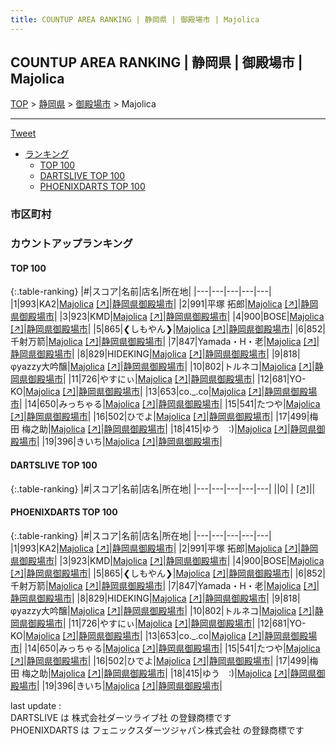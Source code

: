 ```yaml
---
title: COUNTUP AREA RANKING | 静岡県 | 御殿場市 | Majolica
---
```

## COUNTUP AREA RANKING | 静岡県 | 御殿場市 | Majolica

[TOP](/darts/rank/) > [静岡県](/darts/rank/静岡県/) > [御殿場市](/darts/rank/静岡県/御殿場市/) > Majolica

___

<a href="https://twitter.com/share?ref_src=twsrc%5Etfw" data-text="COUNTUP AREA RANKING | 静岡県御殿場市Majolica" class="twitter-share-button" data-hashtags="DARTSLIVE,PHOENIXDARTS,darts,ダーツ" data-show-count="false">Tweet</a>

* [ランキング](#カウントアップランキング)
    * [TOP 100](#top-100)
    * [DARTSLIVE TOP 100](#dartslive-top-100)
    * [PHOENIXDARTS TOP 100](#phoenixdarts-top-100)

### 市区町村

<ul>

</ul>

### カウントアップランキング

#### TOP 100



{:.table-ranking}
|#|スコア|名前|店名|所在地|
|---|---|---|---|---|
|1|993|<span class="rank-name-pd">KA2</span>|<a href="/darts/rank/shops/55987.html">Majolica</a> <a href="https://vs.phoenixdarts.com/jp/shop/shopDetailInfo/s_55987?s_seq=55987">[↗]</a>|<a href="/darts/rank/静岡県/御殿場市">静岡県御殿場市</a>|
|2|991|<span class="rank-name-pd">平塚 拓郎</span>|<a href="/darts/rank/shops/55987.html">Majolica</a> <a href="https://vs.phoenixdarts.com/jp/shop/shopDetailInfo/s_55987?s_seq=55987">[↗]</a>|<a href="/darts/rank/静岡県/御殿場市">静岡県御殿場市</a>|
|3|923|<span class="rank-name-pd">KMD</span>|<a href="/darts/rank/shops/55987.html">Majolica</a> <a href="https://vs.phoenixdarts.com/jp/shop/shopDetailInfo/s_55987?s_seq=55987">[↗]</a>|<a href="/darts/rank/静岡県/御殿場市">静岡県御殿場市</a>|
|4|900|<span class="rank-name-pd">BOSE</span>|<a href="/darts/rank/shops/55987.html">Majolica</a> <a href="https://vs.phoenixdarts.com/jp/shop/shopDetailInfo/s_55987?s_seq=55987">[↗]</a>|<a href="/darts/rank/静岡県/御殿場市">静岡県御殿場市</a>|
|5|865|<span class="rank-name-pd">❮しもやん❯</span>|<a href="/darts/rank/shops/55987.html">Majolica</a> <a href="https://vs.phoenixdarts.com/jp/shop/shopDetailInfo/s_55987?s_seq=55987">[↗]</a>|<a href="/darts/rank/静岡県/御殿場市">静岡県御殿場市</a>|
|6|852|<span class="rank-name-pd">千射万箭</span>|<a href="/darts/rank/shops/55987.html">Majolica</a> <a href="https://vs.phoenixdarts.com/jp/shop/shopDetailInfo/s_55987?s_seq=55987">[↗]</a>|<a href="/darts/rank/静岡県/御殿場市">静岡県御殿場市</a>|
|7|847|<span class="rank-name-pd">Yamada・H・老</span>|<a href="/darts/rank/shops/55987.html">Majolica</a> <a href="https://vs.phoenixdarts.com/jp/shop/shopDetailInfo/s_55987?s_seq=55987">[↗]</a>|<a href="/darts/rank/静岡県/御殿場市">静岡県御殿場市</a>|
|8|829|<span class="rank-name-pd">HIDEKING</span>|<a href="/darts/rank/shops/55987.html">Majolica</a> <a href="https://vs.phoenixdarts.com/jp/shop/shopDetailInfo/s_55987?s_seq=55987">[↗]</a>|<a href="/darts/rank/静岡県/御殿場市">静岡県御殿場市</a>|
|9|818|<span class="rank-name-pd">φyazzy大吟醸</span>|<a href="/darts/rank/shops/55987.html">Majolica</a> <a href="https://vs.phoenixdarts.com/jp/shop/shopDetailInfo/s_55987?s_seq=55987">[↗]</a>|<a href="/darts/rank/静岡県/御殿場市">静岡県御殿場市</a>|
|10|802|<span class="rank-name-pd">トルネコ</span>|<a href="/darts/rank/shops/55987.html">Majolica</a> <a href="https://vs.phoenixdarts.com/jp/shop/shopDetailInfo/s_55987?s_seq=55987">[↗]</a>|<a href="/darts/rank/静岡県/御殿場市">静岡県御殿場市</a>|
|11|726|<span class="rank-name-pd">やすにぃ</span>|<a href="/darts/rank/shops/55987.html">Majolica</a> <a href="https://vs.phoenixdarts.com/jp/shop/shopDetailInfo/s_55987?s_seq=55987">[↗]</a>|<a href="/darts/rank/静岡県/御殿場市">静岡県御殿場市</a>|
|12|681|<span class="rank-name-pd">YO-KO</span>|<a href="/darts/rank/shops/55987.html">Majolica</a> <a href="https://vs.phoenixdarts.com/jp/shop/shopDetailInfo/s_55987?s_seq=55987">[↗]</a>|<a href="/darts/rank/静岡県/御殿場市">静岡県御殿場市</a>|
|13|653|<span class="rank-name-pd">co._.co</span>|<a href="/darts/rank/shops/55987.html">Majolica</a> <a href="https://vs.phoenixdarts.com/jp/shop/shopDetailInfo/s_55987?s_seq=55987">[↗]</a>|<a href="/darts/rank/静岡県/御殿場市">静岡県御殿場市</a>|
|14|650|<span class="rank-name-pd">みっちゃる</span>|<a href="/darts/rank/shops/55987.html">Majolica</a> <a href="https://vs.phoenixdarts.com/jp/shop/shopDetailInfo/s_55987?s_seq=55987">[↗]</a>|<a href="/darts/rank/静岡県/御殿場市">静岡県御殿場市</a>|
|15|541|<span class="rank-name-pd">たつや</span>|<a href="/darts/rank/shops/55987.html">Majolica</a> <a href="https://vs.phoenixdarts.com/jp/shop/shopDetailInfo/s_55987?s_seq=55987">[↗]</a>|<a href="/darts/rank/静岡県/御殿場市">静岡県御殿場市</a>|
|16|502|<span class="rank-name-pd">ひでよ</span>|<a href="/darts/rank/shops/55987.html">Majolica</a> <a href="https://vs.phoenixdarts.com/jp/shop/shopDetailInfo/s_55987?s_seq=55987">[↗]</a>|<a href="/darts/rank/静岡県/御殿場市">静岡県御殿場市</a>|
|17|499|<span class="rank-name-pd">梅田 梅之助</span>|<a href="/darts/rank/shops/55987.html">Majolica</a> <a href="https://vs.phoenixdarts.com/jp/shop/shopDetailInfo/s_55987?s_seq=55987">[↗]</a>|<a href="/darts/rank/静岡県/御殿場市">静岡県御殿場市</a>|
|18|415|<span class="rank-name-pd">ゆう　:)</span>|<a href="/darts/rank/shops/55987.html">Majolica</a> <a href="https://vs.phoenixdarts.com/jp/shop/shopDetailInfo/s_55987?s_seq=55987">[↗]</a>|<a href="/darts/rank/静岡県/御殿場市">静岡県御殿場市</a>|
|19|396|<span class="rank-name-pd">きいち</span>|<a href="/darts/rank/shops/55987.html">Majolica</a> <a href="https://vs.phoenixdarts.com/jp/shop/shopDetailInfo/s_55987?s_seq=55987">[↗]</a>|<a href="/darts/rank/静岡県/御殿場市">静岡県御殿場市</a>|


#### DARTSLIVE TOP 100



{:.table-ranking}
|#|スコア|名前|店名|所在地|
|---|---|---|---|---|
||0|<span class="rank-name-dl"> </span>|<a href="/darts/rank/shops/.html"></a> <a href="">[↗]</a>|<a href="/darts/rank//"></a>|


#### PHOENIXDARTS TOP 100



{:.table-ranking}
|#|スコア|名前|店名|所在地|
|---|---|---|---|---|
|1|993|<span class="rank-name-pd">KA2</span>|<a href="/darts/rank/shops/55987.html">Majolica</a> <a href="https://vs.phoenixdarts.com/jp/shop/shopDetailInfo/s_55987?s_seq=55987">[↗]</a>|<a href="/darts/rank/静岡県/御殿場市">静岡県御殿場市</a>|
|2|991|<span class="rank-name-pd">平塚 拓郎</span>|<a href="/darts/rank/shops/55987.html">Majolica</a> <a href="https://vs.phoenixdarts.com/jp/shop/shopDetailInfo/s_55987?s_seq=55987">[↗]</a>|<a href="/darts/rank/静岡県/御殿場市">静岡県御殿場市</a>|
|3|923|<span class="rank-name-pd">KMD</span>|<a href="/darts/rank/shops/55987.html">Majolica</a> <a href="https://vs.phoenixdarts.com/jp/shop/shopDetailInfo/s_55987?s_seq=55987">[↗]</a>|<a href="/darts/rank/静岡県/御殿場市">静岡県御殿場市</a>|
|4|900|<span class="rank-name-pd">BOSE</span>|<a href="/darts/rank/shops/55987.html">Majolica</a> <a href="https://vs.phoenixdarts.com/jp/shop/shopDetailInfo/s_55987?s_seq=55987">[↗]</a>|<a href="/darts/rank/静岡県/御殿場市">静岡県御殿場市</a>|
|5|865|<span class="rank-name-pd">❮しもやん❯</span>|<a href="/darts/rank/shops/55987.html">Majolica</a> <a href="https://vs.phoenixdarts.com/jp/shop/shopDetailInfo/s_55987?s_seq=55987">[↗]</a>|<a href="/darts/rank/静岡県/御殿場市">静岡県御殿場市</a>|
|6|852|<span class="rank-name-pd">千射万箭</span>|<a href="/darts/rank/shops/55987.html">Majolica</a> <a href="https://vs.phoenixdarts.com/jp/shop/shopDetailInfo/s_55987?s_seq=55987">[↗]</a>|<a href="/darts/rank/静岡県/御殿場市">静岡県御殿場市</a>|
|7|847|<span class="rank-name-pd">Yamada・H・老</span>|<a href="/darts/rank/shops/55987.html">Majolica</a> <a href="https://vs.phoenixdarts.com/jp/shop/shopDetailInfo/s_55987?s_seq=55987">[↗]</a>|<a href="/darts/rank/静岡県/御殿場市">静岡県御殿場市</a>|
|8|829|<span class="rank-name-pd">HIDEKING</span>|<a href="/darts/rank/shops/55987.html">Majolica</a> <a href="https://vs.phoenixdarts.com/jp/shop/shopDetailInfo/s_55987?s_seq=55987">[↗]</a>|<a href="/darts/rank/静岡県/御殿場市">静岡県御殿場市</a>|
|9|818|<span class="rank-name-pd">φyazzy大吟醸</span>|<a href="/darts/rank/shops/55987.html">Majolica</a> <a href="https://vs.phoenixdarts.com/jp/shop/shopDetailInfo/s_55987?s_seq=55987">[↗]</a>|<a href="/darts/rank/静岡県/御殿場市">静岡県御殿場市</a>|
|10|802|<span class="rank-name-pd">トルネコ</span>|<a href="/darts/rank/shops/55987.html">Majolica</a> <a href="https://vs.phoenixdarts.com/jp/shop/shopDetailInfo/s_55987?s_seq=55987">[↗]</a>|<a href="/darts/rank/静岡県/御殿場市">静岡県御殿場市</a>|
|11|726|<span class="rank-name-pd">やすにぃ</span>|<a href="/darts/rank/shops/55987.html">Majolica</a> <a href="https://vs.phoenixdarts.com/jp/shop/shopDetailInfo/s_55987?s_seq=55987">[↗]</a>|<a href="/darts/rank/静岡県/御殿場市">静岡県御殿場市</a>|
|12|681|<span class="rank-name-pd">YO-KO</span>|<a href="/darts/rank/shops/55987.html">Majolica</a> <a href="https://vs.phoenixdarts.com/jp/shop/shopDetailInfo/s_55987?s_seq=55987">[↗]</a>|<a href="/darts/rank/静岡県/御殿場市">静岡県御殿場市</a>|
|13|653|<span class="rank-name-pd">co._.co</span>|<a href="/darts/rank/shops/55987.html">Majolica</a> <a href="https://vs.phoenixdarts.com/jp/shop/shopDetailInfo/s_55987?s_seq=55987">[↗]</a>|<a href="/darts/rank/静岡県/御殿場市">静岡県御殿場市</a>|
|14|650|<span class="rank-name-pd">みっちゃる</span>|<a href="/darts/rank/shops/55987.html">Majolica</a> <a href="https://vs.phoenixdarts.com/jp/shop/shopDetailInfo/s_55987?s_seq=55987">[↗]</a>|<a href="/darts/rank/静岡県/御殿場市">静岡県御殿場市</a>|
|15|541|<span class="rank-name-pd">たつや</span>|<a href="/darts/rank/shops/55987.html">Majolica</a> <a href="https://vs.phoenixdarts.com/jp/shop/shopDetailInfo/s_55987?s_seq=55987">[↗]</a>|<a href="/darts/rank/静岡県/御殿場市">静岡県御殿場市</a>|
|16|502|<span class="rank-name-pd">ひでよ</span>|<a href="/darts/rank/shops/55987.html">Majolica</a> <a href="https://vs.phoenixdarts.com/jp/shop/shopDetailInfo/s_55987?s_seq=55987">[↗]</a>|<a href="/darts/rank/静岡県/御殿場市">静岡県御殿場市</a>|
|17|499|<span class="rank-name-pd">梅田 梅之助</span>|<a href="/darts/rank/shops/55987.html">Majolica</a> <a href="https://vs.phoenixdarts.com/jp/shop/shopDetailInfo/s_55987?s_seq=55987">[↗]</a>|<a href="/darts/rank/静岡県/御殿場市">静岡県御殿場市</a>|
|18|415|<span class="rank-name-pd">ゆう　:)</span>|<a href="/darts/rank/shops/55987.html">Majolica</a> <a href="https://vs.phoenixdarts.com/jp/shop/shopDetailInfo/s_55987?s_seq=55987">[↗]</a>|<a href="/darts/rank/静岡県/御殿場市">静岡県御殿場市</a>|
|19|396|<span class="rank-name-pd">きいち</span>|<a href="/darts/rank/shops/55987.html">Majolica</a> <a href="https://vs.phoenixdarts.com/jp/shop/shopDetailInfo/s_55987?s_seq=55987">[↗]</a>|<a href="/darts/rank/静岡県/御殿場市">静岡県御殿場市</a>|


<div class="footer border-top border-gray-light mt-5 pt-3 text-right text-gray">
    last update : <span style="font-weight: italic" id="foot_last_modified"></span><br />
    DARTSLIVE は 株式会社ダーツライブ社 の登録商標です<br />
    PHOENIXDARTS は フェニックスダーツジャパン株式会社 の登録商標です<br />
</div>

<script src="https://cdnjs.cloudflare.com/ajax/libs/jquery.tablesorter/2.31.3/js/jquery.tablesorter.min.js" integrity="sha512-qzgd5cYSZcosqpzpn7zF2ZId8f/8CHmFKZ8j7mU4OUXTNRd5g+ZHBPsgKEwoqxCtdQvExE5LprwwPAgoicguNg==" crossorigin="anonymous" referrerpolicy="no-referrer"></script>
<link rel="stylesheet" href="https://cdnjs.cloudflare.com/ajax/libs/jquery.tablesorter/2.31.3/css/theme.default.min.css" integrity="sha512-wghhOJkjQX0Lh3NSWvNKeZ0ZpNn+SPVXX1Qyc9OCaogADktxrBiBdKGDoqVUOyhStvMBmJQ8ZdMHiR3wuEq8+w==" crossorigin="anonymous" referrerpolicy="no-referrer" />
<script>
$(function() {
    $(".table-ranking").tablesorter({sortList:[[0, 0]]});
    $("#foot_last_modified").text(formatDate(new Date(document.lastModified), 'yyyy-MM-dd HH:mm:ss'));
});
</script>

<script async src="https://platform.twitter.com/widgets.js" charset="utf-8"></script>